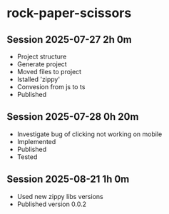 # rock-paper-scissors

## Session 2025-07-27 2h 0m

- Project structure
- Generate project
- Moved files to project
- Istalled 'zippy'
- Convesion from js to ts
- Published

## Session 2025-07-28 0h 20m

- Investigate bug of clicking not working on mobile
- Implemented
- Published
- Tested

## Session 2025-08-21 1h 0m

- Used new zippy libs versions
- Published version 0.0.2
